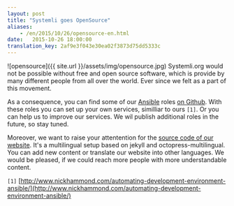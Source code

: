 ```yaml
---
layout: post 
title: "Systemli goes OpenSource"
aliases:
    - /en/2015/10/26/opensource-en.html
date:   2015-10-26 18:00:00
translation_key: 2af9e3f043e30ea02f3873d75dd5333c
---
```


![opensource]({{ site.url }}/assets/img/opensource.jpg)
Systemli.org would not be possible without free and open source software,
 which is provide by many different people from all over the world.
Ever since we felt as a part of this movement.

As a consequence, you can find some of our  [Ansible](http://www.ansible.com/) roles [on Github](https://github.com/systemli/).
With these roles you can set up your own services, similliar to ours `[1]`.
Or you can help us to improve our services.
We wil publish additional roles in the future, so stay tuned.

Moreover, we want to raise your attentention for the [source code of our website](https://github.com/systemli/systemli-website). It's a multilingual setup based on jekyll and octopress-multilingual.
You can add new content or translate our website into other languages.
We would be pleased, if we could reach more people with more understandable content.

`[1]` [http://www.nickhammond.com/automating-development-environment-ansible/](http://www.nickhammond.com/automating-development-environment-ansible/)
